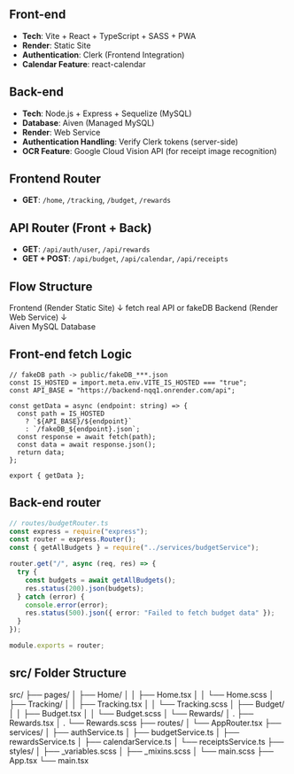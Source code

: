 ## Front-end

- **Tech**: Vite + React + TypeScript + SASS + PWA
- **Render**: Static Site
- **Authentication**: Clerk (Frontend Integration)
- **Calendar Feature**: react-calendar

## Back-end

- **Tech**: Node.js + Express + Sequelize (MySQL)
- **Database**: Aiven (Managed MySQL)
- **Render**: Web Service
- **Authentication Handling**: Verify Clerk tokens (server-side)
- **OCR Feature**: Google Cloud Vision API (for receipt image recognition)

## Frontend Router

- **GET**: `/home`, `/tracking`, `/budget`, `/rewards`

## API Router (Front + Back)

- **GET**: `/api/auth/user`, `/api/rewards`
- **GET + POST**: `/api/budget`, `/api/calendar`, `/api/receipts`

## Flow Structure

Frontend (Render Static Site)
↓ fetch real API or fakeDB
Backend (Render Web Service)
↓  
Aiven MySQL Database

## Front-end fetch Logic

```tsx
// fakeDB path -> public/fakeDB_***.json
const IS_HOSTED = import.meta.env.VITE_IS_HOSTED === "true";
const API_BASE = "https://backend-nqq1.onrender.com/api";

const getData = async (endpoint: string) => {
  const path = IS_HOSTED
    ? `${API_BASE}/${endpoint}`
    : `/fakeDB_${endpoint}.json`;
  const response = await fetch(path);
  const data = await response.json();
  return data;
};

export { getData };
```

## Back-end router

```ts
// routes/budgetRouter.ts
const express = require("express");
const router = express.Router();
const { getAllBudgets } = require("../services/budgetService");

router.get("/", async (req, res) => {
  try {
    const budgets = await getAllBudgets();
    res.status(200).json(budgets);
  } catch (error) {
    console.error(error);
    res.status(500).json({ error: "Failed to fetch budget data" });
  }
});

module.exports = router;
```

## src/ Folder Structure

src/
├── pages/
│ ├── Home/
│ │ ├── Home.tsx
│ │ └── Home.scss
│ ├── Tracking/
│ │ ├── Tracking.tsx
│ │ └── Tracking.scss
│ ├── Budget/
│ │ ├── Budget.tsx
│ │ └── Budget.scss
│ └── Rewards/
│ . ├── Rewards.tsx
│ . └── Rewards.scss
├── routes/
│ └── AppRouter.tsx
├── services/
│ ├── authService.ts
│ ├── budgetService.ts
│ ├── rewardsService.ts
│ ├── calendarService.ts
│ └── receiptsService.ts
├── styles/
│ ├── \_variables.scss
│ ├── \_mixins.scss
│ └── main.scss
├── App.tsx
└── main.tsx
